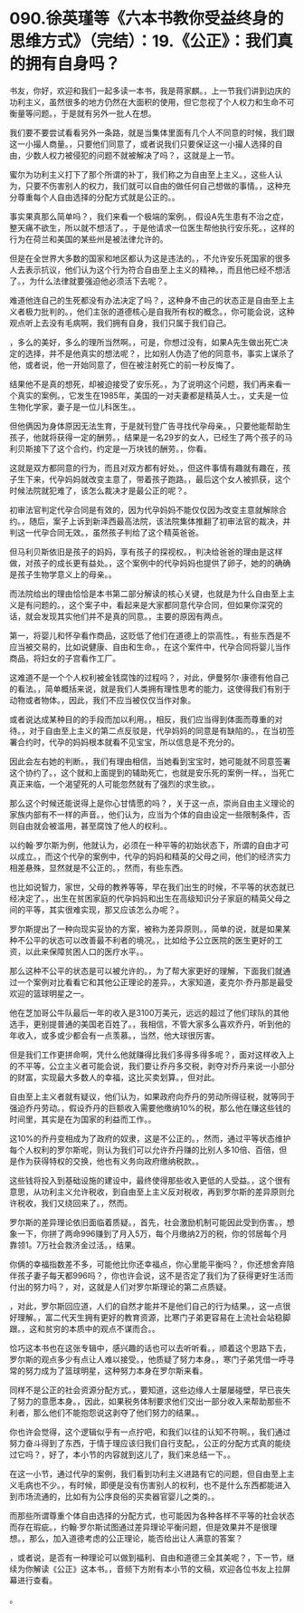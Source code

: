 # 090.徐英瑾等《六本书教你受益终身的思维方式》（完结）：19.《公正》：我们真的拥有自身吗？

书友，你好，欢迎和我们一起多读一本书，我是蒋家麒。，上一节我们讲到边庆的功利主义，虽然很多的地方仍然在大面积的使用，但它忽视了个人权力和生命不可衡量等问题。，于是就有另外一批人在想。

我们要不要尝试看看另外一条路，就是当集体里面有几个人不同意的时候，我们跟这一小撮人商量。，只要他们同意了，或者说我们只要保证这一小撮人选择的自由，少数人权力被侵犯的问题不就被解决了吗？，这就是上一节。

蜜尔为功利主义打下了那个所谓的补丁，我们称之为自由至上主义。，这些人认为，只要不伤害别人的权力，我们就可以自由的做任何自己想做的事情。，这种充分尊重每个人自由选择的分配方式就是公正的。。

事实果真那么简单吗？，我们来看一个极端的案例。，假设A先生患有不治之症，整天痛不欲生，所以就不想活了。，于是他请求一位医生帮他执行安乐死。，这样的行为在荷兰和美国的某些州是被法律允许的。

但是在全世界大多数的国家和地区都认为这是违法的。，不允许安乐死国家的很多人去表示抗议，他们认为这个行为符合自由至上主义的精神。，而且他已经不想活了。，为什么法律就要强迫他必须活下去呢？。

难道他连自己的生死都没有办法决定了吗？，这种身不由己的状态正是自由至上主义者极力批判的。，他们主张的道德核心是自我所有权的概念。，你可能会说，这种观点听上去没有毛病啊，我们拥有自身，我们只属于我们自己。

，多么的美好，多么的理所当然啊。，可是，你想过没有，如果A先生做出死亡决定的选择，并不是他真实的想法呢？，比如别人伪造了他的同意书，事实上谋杀了他，或者说，他一开始同意了，但在被注射死亡的前一秒反悔了。

结果他不是真的想死，却被迫接受了安乐死。，为了说明这个问题，我们再来看一个真实的案例。，它发生在1985年，美国的一对夫妻都是精英人士。，丈夫是一位生物化学家，妻子是一位儿科医生。。

但他俩因为身体原因无法生育，于是就刊登广告寻找代孕母亲。，只要他能帮助生孩子，他就将获得一定的酬劳。，结果是一名29岁的女人，已经生了两个孩子的马利贝斯接下了这个合约，约定是一万块钱的酬劳。，你看。

这就是双方都同意的行为，而且对双方都有好处。，但这件事情有趣就有趣在，孩子生下来，代孕妈妈就改变主意了，带着孩子跑路。，最后这个女人被抓获，这个时候法院就犯难了，该怎么裁决才是最公正的呢？。

初审法官判定代孕合同是有效的，因为代孕妈妈不能仅仅因为改变主意就解除合约。，随后，案子上诉到新泽西最高法院，该法院集体推翻了初审法官的裁决，并判这一代孕合同无效。，虽然孩子判给了这个精英爸爸。

但马利贝斯依旧是孩子的妈妈，享有孩子的探视权。，判决给爸爸的理由是这样做，对孩子的成长更有益处。，这个案例中的代孕妈妈也提供了卵子，她的的确确是孩子生物学意义上的母亲。。

而法院给出的理由恰恰是本书第二部分解读的核心关键，也就是为什么自由至上主义是有问题的。，这个案子中，看起来是大家都同意代孕合同，但如果你深究的话，就会发现其实他们并不是真的同意。，主要的原因有两点。

第一，将婴儿和怀孕看作商品，这贬低了他们在道德上的崇高性。，有些东西是不应当被交易的，比如说健康、自由和生命。，在这个案件中，代孕合同将婴儿当作商品，将妇女的子宫看作工厂。

这难道不是一个个人权利被金钱腐蚀的过程吗？，对此，伊曼努尔·康德有他自己的看法。，简单概括来说，就是我们人类拥有理性思考的能力，这使得我们有别于动物或者物体。，因此，我们不应当被仅仅当作对象。

或者说达成某种目的的手段而加以利用。，相反，我们应当得到体面而尊重的对待。，对于自由至上主义的第二点反驳是，代孕妈妈的同意是有缺陷的。，在当初签署合约时，代孕的妈妈根本就看不见宝宝，所以信息是不充分的。

因此会左右她的判断。，我们有理由相信，当她看到宝宝时，她可能就不同意签署这个协约了。，这个就和上面提到的辅助死亡，也就是安乐死的案例一样。，当死亡真正来临，一个渴望死的人可能忽然就有了强烈的求生欲。。

那么这个时候还能说得上是你心甘情愿的吗？，关于这一点，崇尚自由主义理论的家族内部有不一样的声音。，他们认为，应当为个体的自由设定一些限制条件，否则自由就会被滥用，甚至腐蚀了他人的权利。。

以约翰·罗尔斯为例，他就认为，必须在一种平等的初始状态下，所谓的自由才可以成立。，而这个代孕的案例中，代孕的妈妈和精英的父母之间，他们的经济实力相差悬殊，显然就是不公正的。，然而，有些东西。

也比如说智力，家世，父母的教养等等，早在我们出生的时候，不平等的状态就已经决定了。，出生在贫困家庭的代孕妈妈和出生在高级知识分子家庭的精英父母之间的平等，其实很难实现，那又应该怎么办呢？。

罗尔斯提出了一种向现实妥协的方案，被称为差异原则。，简单的说，就是如果某种不公平的状态可以改善最不利者的境况。，比如给予公立医院的医生更好的工资，以此来保障贫困人口的医疗水平。。

那么这种不公平的状态是可以被允许的。，为了帮大家更好的理解，下面我们就通过一个案例对比看看它和其他公正理论的差异。，大家知道，麦克尔·乔丹那是最受欢迎的篮球明星之一。

他在芝加哥公牛队最后一年的收入是3100万美元，远远的超过了他们球队的其他选手，更别提普通的美国老百姓了。，我相信，不管大家多么喜欢乔丹，听到他的年收入，或多或少都会有一点羡慕。，当然，他大球很厉害。

但是我们工作更拼命啊，凭什么他就赚得比我们多得多得多呢？，面对这样收入上的不平等，公立主义者可能会说，我们要让乔丹多交税，剥夺对乔丹来说一小部分的财富，实现最大多数人的幸福，这比买卖划算。，但对此。

自由至上主义者就有疑议，他们认为，如果政府向乔丹的劳动所得征税，就等同于强迫乔丹劳动。，假设乔丹的巨额收入需要他缴纳10%的税，那么他在赚这些钱的时间里，其实是在为国家的利益而工作。。

这10%的乔丹变相成为了政府的奴隶，这是不公正的。，然而，通过平等状态维护每个人权利的罗尔斯呢，则认为我们可以允许乔丹赚的比别人多10倍、百倍，但是作为获得特权的交换，他也有义务向政府缴纳税款。。

这些钱将投入到基础设施的建设中，最终使得那些收入更低的人受益。，这个很有意思，从功利主义允许税收，到自由至上主义反对税收，再到罗尔斯的差异原则允许税收，我们又绕回来了。，然而。

罗尔斯的差异理论依旧面临着质疑。，首先，社会激励机制可能因此受到伤害。，想象一下，你拼了两命996赚到了月入5万，每个月缴纳2万的税，你的邻居每个月靠领1。7万社会救济金过活。，结果。

你俩的幸福指数差不多，可能他比你还幸福点，你心里能平衡吗？，你还想舍弃陪伴孩子妻子每天都996吗？，你也许会说，这不是否定了我们为了获得更好生活而付出的努力吗？，对，这就是人们对罗尔斯理论的第二点质疑。

，对此，罗尔斯回应道，人们的自然才能并不是他们自己的行为结果。，这一点很好理解。，富二代天生拥有更好的教育资源，比寒门子弟更容易在上流社会站稳脚跟。，这和贫穷的本质中的观点不谋而合。。

恰巧这本书也在这张专辑中，感兴趣的话也可以去听听看。，顺着这个思路下去，罗尔斯的观点多少有点让人难以接受。，他质疑了努力本身。，寒门子弟凭借一呼寻常的努力成为了篮球明星，这种努力本身在罗尔斯来看。

同样不是公正的社会资源分配方式。，要知道，这些边缘人士屡屡碰壁，早已丧失了努力的意愿本身。，因此，如果税务体制要求他们交出一部分收入来帮助那些不利者，那么他们不能抱怨说这剥夺了他们努力的结果。。

你也许会觉得，这个逻辑似乎有一点拧吧，和我们以往的认知不符啊。，我们通过努力奋斗得到了东西，于情于理应该归我们自行支配。，公正的分配方式真的能绕过它吗？，好了，本小节的内容就到这儿了，我们来总结一下。。

在这一小节，通过代孕的案例，我们看到功利主义进路有它的问题，但自由至上主义毛病也不少。，有时候，即便是没有伤害别人的权利，也不是什么东西都能进入到市场流通的，比如有为公序良俗的买卖器官婴儿之类的。。

而那些所谓尊重个体自由选择的分配方式，也可能因为各种各样不平等的社会状态而存在瑕疵。，约翰·罗尔斯试图通过差异理论平衡问题，但是效果并不是很理想。，那么，加入道德考虑的公正理论，能否给出让人满意的答案？

，或者说，是否有一种理论可以做到福利、自由和道德三全其美呢？，下一节，继续为你解读《公正》这本书。，音频下方附有本小节的文稿，欢迎各位书友上拉屏幕进行查看。

。